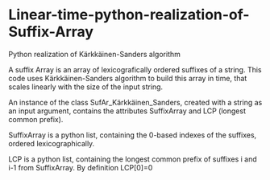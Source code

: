 # Linear-time-python-realization-of-Suffix-Array
Python realization of Kärkkäinen-Sanders algorithm 

A suffix Array is an array of lexicografically ordered suffixes of a string. This code uses Kärkkäinen-Sanders algorithm to build this array in time, 
that scales linearly with the size of the input string. 

An instance of the class SufAr_Kärkkäinen_Sanders, created with a string as an input argument, contains the
attributes SuffixArray and LCP (longest common prefix).

SuffixArray is a python list, containing the 0-based indexes of the suffixes, ordered lexicographically.

LCP is a python list, containing the longest common prefix of suffixes i and i-1 from SuffixArray. By definition LCP[0]=0
